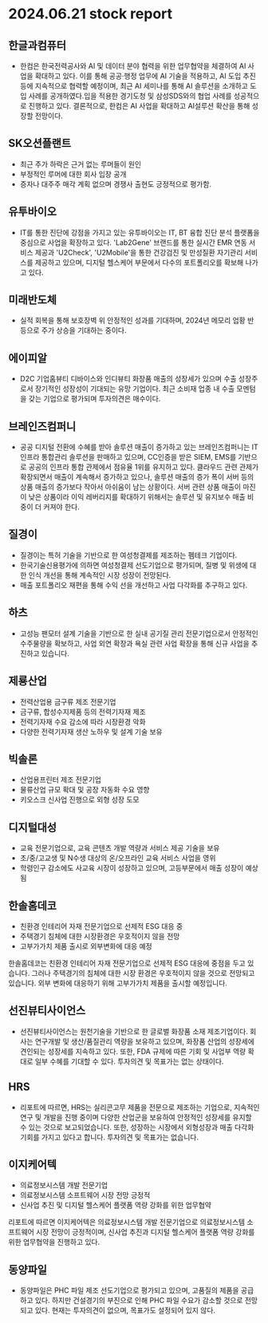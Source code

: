 # 2024.06.21 stock report
## 한글과컴퓨터
- 한컴은 한국전력공사와 AI 및 데이터 분야 협력을 위한 업무협약을 체결하여 AI 사업을 확대하고 있다. 이를 통해 공공·행정 업무에 AI 기술을 적용하고, AI 도입 추진 등에 지속적으로 협력할 예정이며, 최근 AI 세미나를 통해 AI 솔루션을 소개하고 도입 사례를 공개하였다.입을 적용한 경기도청 및 삼성SDS와의 협업 사례를 성공적으로 진행하고 있다.  결론적으로, 한컴은 AI 사업을 확대하고 AI설루션 확산을 통해 성장할 전망이다.
## SK오션플랜트
- 최근 주가 하락은 근거 없는 루머들이 원인
- 부정적인 루머에 대한 회사 입장 공개
- 증자나 대주주 매각 계획 없으며 경쟁사 출현도 긍정적으로 평가함.
## 유투바이오
- IT를 통한 진단에 강점을 가지고 있는 유투바이오는 IT, BT 융합 진단 분석 플랫폼을 중심으로 사업을 확장하고 있다. 'Lab2Gene' 브랜드를 통한 실시간 EMR 연동 서비스 제공과 'U2Check', 'U2Mobile'을 통한 건강검진 및 만성질환 자기관리 서비스를 제공하고 있으며, 디지털 헬스케어 부문에서 다수의 포트폴리오를 확보해 나가고 있다.
## 미래반도체
- 실적 회복을 통해 보호장벽 위 안정적인 성과를 기대하며, 2024년 메모리 업황 반등으로 주가 상승을 기대하는 중이다.
## 에이피알
- D2C 기업홈뷰티 디바이스와 인디뷰티 화장품 매출의 성장세가 있으며 수출 성장주로서 장기적인 성장성이 기대되는 유망 기업이다. 최근 소비재 업종 내 수출 모멘텀을 갖는 기업으로 평가되며 투자의견은 매수이다.
## 브레인즈컴퍼니
- 공공 디지털 전환에 수혜를 받아 솔루션 매출이 증가하고 있는 브레인즈컴퍼니는 IT인프라 통합관리 솔루션을 판매하고 있으며, CC인증을 받은 SIEM, EMS를 기반으로 공공의 인프라 통합 관제에서 점유율 1위를 유지하고 있다. 클라우드 관련 관제가 확장되면서 매출이 계속해서 증가하고 있으나, 솔루션 매출의 증가 폭이 서버 등의 상품 매출의 증가보다 작아서 아쉬움이 남는 상황이다. 서버 관련 상품 매출이 마진이 낮은 상품이라 이익 레버리지를 확대하기 위해서는 솔루션 및 유지보수 매출 비중이 더 커져야 한다.
## 질경이
- 질경이는 특허 기술을 기반으로 한 여성청결제를 제조하는 펨테크 기업이다. 
- 한국기술신용평가에 의하면 여성청결제 선도기업으로 평가되며, 질병 및 위생에 대한 인식 개선을 통해 계속적인 시장 성장이 전망된다. 
- 매출 포트폴리오 재편을 통해 수익 선을 개선하고 사업 다각화를 추구하고 있다.
## 하츠
- 고성능 팬모터 설계 기술을 기반으로 한 실내 공기질 관리 전문기업으로서 안정적인 수주물량을 확보하고, 사업 외연 확장과 욕실 관련 사업 확장을 통해 신규 사업을 추진하고 있습니다.
## 제룡산업
- 전력산업용 금구류 제조 전문기업
- 금구류, 합성수지제품 등의 전력기자재 제조
- 전력기자재 수요 감소에 따라 시장환경 악화
- 다양한 전력기자재 생산 노하우 및 설계 기술 보유
## 빅솔론
- 산업용프린터 제조 전문기업
- 물류산업 규모 확대 및 공장 자동화 수요 영향
- 키오스크 신사업 진행으로 외형 성장 도모
## 디지털대성
- 교육 전문기업으로, 교육 콘텐츠 개발 역량과 서비스 제공 기술을 보유
- 초/중/고교생 및 N수생 대상의 온/오프라인 교육 서비스 사업을 영위
- 학령인구 감소에도 사교육 시장이 성장하고 있으며, 고등부문에서 매출 성장이 예상됨
## 한솔홈데코
- 친환경 인테리어 자재 전문기업으로 선제적 ESG 대응 중
- 주택경기 침체에 대한 시장환경은 우호적이지 않을 전망
- 고부가가치 제품 출시로 외부변화에 대응 예정

한솔홈데코는 친환경 인테리어 자재 전문기업으로 선제적 ESG 대응에 중점을 두고 있습니다. 그러나 주택경기의 침체에 대한 시장 환경은 우호적이지 않을 것으로 전망되고 있습니다. 외부 변화에 대응하기 위해 고부가가치 제품을 출시할 예정입니다.
## 선진뷰티사이언스
- 선진뷰티사이언스는 원천기술을 기반으로 한 글로벌 화장품 소재 제조기업이다. 회사는 연구개발 및 생산/품질관리 역량을 보유하고 있으며, 화장품 산업의 성장세에 견인되는 성장세를 지속하고 있다. 또한, FDA 규제에 따른 기회 및 사업부 역량 확대로 일부 수혜를 기대할 수 있다. 투자의견 및 목표가는 없는 상태이다.
## HRS
- 리포트에 따르면, HRS는 실리콘고무 제품을 전문으로 제조하는 기업으로, 지속적인 연구 및 개발을 진행 중이며 다양한 산업군을 보유하여 안정적인 성장세를 유지할 수 있는 것으로 보고되었습니다. 또한, 성장하는 시장에서 외형성장과 매출 다각화 기회를 가지고 있다고 합니다. 투자의견 및 목표가는 없습니다. 
## 이지케어텍
- 의료정보시스템 개발 전문기업
- 의료정보시스템 소프트웨어 시장 전망 긍정적
- 신사업 추진 및 디지털 헬스케어 플랫폼 역량 강화를 위한 업무협약

리포트에 따르면 이지케어텍은 의료정보시스템 개발 전문기업으로 의료정보시스템 소프트웨어 시장 전망이 긍정적이며, 신사업 추진과 디지털 헬스케어 플랫폼 역량 강화를 위한 업무협약을 진행하고 있다.
## 동양파일
- 동양파일은 PHC 파일 제조 선도기업으로 평가되고 있으며, 고품질의 제품을 공급하고 있다. 하지만 건설경기의 부진으로 인해 PHC 파일 수요가 감소할 것으로 전망되고 있다. 현재는 투자의견이 없으며, 목표가도 설정되어 있지 않다.